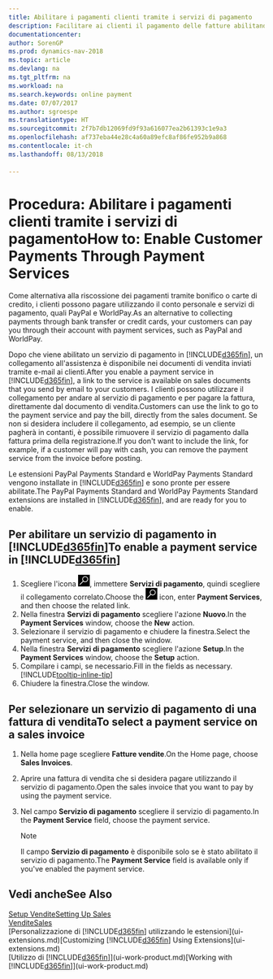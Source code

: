 ```yaml
---
title: Abilitare i pagamenti clienti tramite i servizi di pagamento
description: Facilitare ai clienti il pagamento delle fatture abilitando i servizi di pagamento.
documentationcenter: 
author: SorenGP
ms.prod: dynamics-nav-2018
ms.topic: article
ms.devlang: na
ms.tgt_pltfrm: na
ms.workload: na
ms.search.keywords: online payment
ms.date: 07/07/2017
ms.author: sgroespe
ms.translationtype: HT
ms.sourcegitcommit: 2f7b7db12069fd9f93a616077ea2b61393c1e9a3
ms.openlocfilehash: af737eba44e28c4a60a89efc8af86fe952b9a868
ms.contentlocale: it-ch
ms.lasthandoff: 08/13/2018

---
```

# <a name="how-to-enable-customer-payments-through-payment-services"></a><span data-ttu-id="b5118-103">Procedura: Abilitare i pagamenti clienti tramite i servizi di pagamento</span><span class="sxs-lookup"><span data-stu-id="b5118-103">How to: Enable Customer Payments Through Payment Services</span></span>
<span data-ttu-id="b5118-104">Come alternativa alla riscossione dei pagamenti tramite bonifico o carte di credito, i clienti possono pagare utilizzando il conto personale e servizi di pagamento, quali PayPal e WorldPay.</span><span class="sxs-lookup"><span data-stu-id="b5118-104">As an alternative to collecting payments through bank transfer or credit cards, your customers can pay you through their account with payment services, such as PayPal and WorldPay.</span></span>  

<span data-ttu-id="b5118-105">Dopo che viene abilitato un servizio di pagamento in [!INCLUDE[d365fin](includes/d365fin_md.md)], un collegamento all'assistenza è disponibile nei documenti di vendita inviati tramite e-mail ai clienti.</span><span class="sxs-lookup"><span data-stu-id="b5118-105">After you enable a payment service in [!INCLUDE[d365fin](includes/d365fin_md.md)], a link to the service is available on sales documents that you send by email to your customers.</span></span> <span data-ttu-id="b5118-106">I clienti possono utilizzare il collegamento per andare al servizio di pagamento e per pagare la fattura, direttamente dal documento di vendita.</span><span class="sxs-lookup"><span data-stu-id="b5118-106">Customers can use the link to go to the payment service and pay the bill, directly from the sales document.</span></span> <span data-ttu-id="b5118-107">Se non si desidera includere il collegamento, ad esempio, se un cliente pagherà in contanti, è possibile rimuovere il servizio di pagamento dalla fattura prima della registrazione.</span><span class="sxs-lookup"><span data-stu-id="b5118-107">If you don't want to include the link, for example, if a customer will pay with cash, you can remove the payment service from the invoice before posting.</span></span>  

<span data-ttu-id="b5118-108">Le estensioni PayPal Payments Standard e WorldPay Payments Standard vengono installate in [!INCLUDE[d365fin](includes/d365fin_md.md)] e sono pronte per essere abilitate.</span><span class="sxs-lookup"><span data-stu-id="b5118-108">The PayPal Payments Standard and WorldPay Payments Standard extensions are installed in [!INCLUDE[d365fin](includes/d365fin_md.md)], and are ready for you to enable.</span></span>  

## <a name="to-enable-a-payment-service-in-included365finincludesd365finmdmd"></a><span data-ttu-id="b5118-109">Per abilitare un servizio di pagamento in [!INCLUDE[d365fin](includes/d365fin_md.md)]</span><span class="sxs-lookup"><span data-stu-id="b5118-109">To enable a payment service in [!INCLUDE[d365fin](includes/d365fin_md.md)]</span></span>
1. <span data-ttu-id="b5118-110">Scegliere l'icona ![Cerca pagina o report](media/ui-search/search_small.png "icona Cerca pagina o report"), immettere **Servizi di pagamento**, quindi scegliere il collegamento correlato.</span><span class="sxs-lookup"><span data-stu-id="b5118-110">Choose the ![Search for Page or Report](media/ui-search/search_small.png "Search for Page or Report icon") icon, enter **Payment Services**, and then choose the related link.</span></span>  
2. <span data-ttu-id="b5118-111">Nella finestra **Servizi di pagamento** scegliere l'azione **Nuovo**.</span><span class="sxs-lookup"><span data-stu-id="b5118-111">In the **Payment Services** window, choose the **New** action.</span></span>  
3. <span data-ttu-id="b5118-112">Selezionare il servizio di pagamento e chiudere la finestra.</span><span class="sxs-lookup"><span data-stu-id="b5118-112">Select the payment service, and then close the window.</span></span>  
4. <span data-ttu-id="b5118-113">Nella finestra **Servizi di pagamento** scegliere l'azione **Setup**.</span><span class="sxs-lookup"><span data-stu-id="b5118-113">In the **Payment Services** window, choose the **Setup** action.</span></span>  
5. <span data-ttu-id="b5118-114">Compilare i campi, se necessario.</span><span class="sxs-lookup"><span data-stu-id="b5118-114">Fill in the fields as necessary.</span></span> [!INCLUDE[tooltip-inline-tip](includes/tooltip-inline-tip_md.md)]  
6. <span data-ttu-id="b5118-115">Chiudere la finestra.</span><span class="sxs-lookup"><span data-stu-id="b5118-115">Close the window.</span></span>  

## <a name="to-select-a-payment-service-on-a-sales-invoice"></a><span data-ttu-id="b5118-116">Per selezionare un servizio di pagamento di una fattura di vendita</span><span class="sxs-lookup"><span data-stu-id="b5118-116">To select a payment service on a sales invoice</span></span>
1. <span data-ttu-id="b5118-117">Nella home page scegliere **Fatture vendite**.</span><span class="sxs-lookup"><span data-stu-id="b5118-117">On the Home page, choose **Sales Invoices**.</span></span>  
2. <span data-ttu-id="b5118-118">Aprire una fattura di vendita che si desidera pagare utilizzando il servizio di pagamento.</span><span class="sxs-lookup"><span data-stu-id="b5118-118">Open the sales invoice that you want to pay by using the payment service.</span></span>  
3. <span data-ttu-id="b5118-119">Nel campo **Servizio di pagamento** scegliere il servizio di pagamento.</span><span class="sxs-lookup"><span data-stu-id="b5118-119">In the **Payment Service** field, choose the payment service.</span></span>  

    > [!NOTE]  
   >   <span data-ttu-id="b5118-120">Il campo **Servizio di pagamento** è disponibile solo se è stato abilitato il servizio di pagamento.</span><span class="sxs-lookup"><span data-stu-id="b5118-120">The **Payment Service** field is available only if you've enabled the payment service.</span></span>  

## <a name="see-also"></a><span data-ttu-id="b5118-121">Vedi anche</span><span class="sxs-lookup"><span data-stu-id="b5118-121">See Also</span></span>  
[<span data-ttu-id="b5118-122">Setup Vendite</span><span class="sxs-lookup"><span data-stu-id="b5118-122">Setting Up Sales</span></span>](sales-setup-sales.md)  
[<span data-ttu-id="b5118-123">Vendite</span><span class="sxs-lookup"><span data-stu-id="b5118-123">Sales</span></span>](sales-manage-sales.md)  
<span data-ttu-id="b5118-124">[Personalizzazione di [!INCLUDE[d365fin](includes/d365fin_md.md)] utilizzando le estensioni](ui-extensions.md)</span><span class="sxs-lookup"><span data-stu-id="b5118-124">[Customizing [!INCLUDE[d365fin](includes/d365fin_md.md)] Using Extensions](ui-extensions.md)</span></span>  
<span data-ttu-id="b5118-125">[Utilizzo di [!INCLUDE[d365fin](includes/d365fin_md.md)]](ui-work-product.md)</span><span class="sxs-lookup"><span data-stu-id="b5118-125">[Working with [!INCLUDE[d365fin](includes/d365fin_md.md)]](ui-work-product.md)</span></span>  

